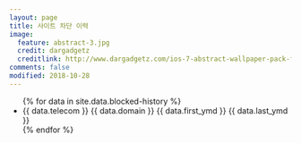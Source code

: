 ```yaml
---
layout: page
title: 사이트 차단 이력
image:
  feature: abstract-3.jpg
  credit: dargadgetz
  creditlink: http://www.dargadgetz.com/ios-7-abstract-wallpaper-pack-for-iphone-5-and-ipod-touch-retina/
comments: false
modified: 2018-10-28
---
```

<ul>
{% for data in site.data.blocked-history %}
  <li>
    {{ data.telecom }} {{ data.domain }} {{ data.first_ymd }} {{ data.last_ymd }}
  </li>
{% endfor %}
</ul>
